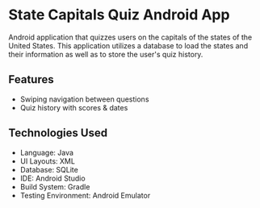 # State Capitals Quiz Android App
Android application that quizzes users on the capitals of the states of the United States. This application utilizes a database to load the states and their information as well as to store the user's quiz history.

## Features
- Swiping navigation between questions
- Quiz history with scores & dates

## Technologies Used
- Language: Java
- UI Layouts: XML
- Database: SQLite
- IDE: Android Studio
- Build System: Gradle
- Testing Environment: Android Emulator

